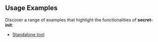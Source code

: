 ## Usage Examples

Discover a range of examples that highlight the functionalities of **secret-init**:
- [Standalone tool](secret-init-as-a-standalone-tool)
